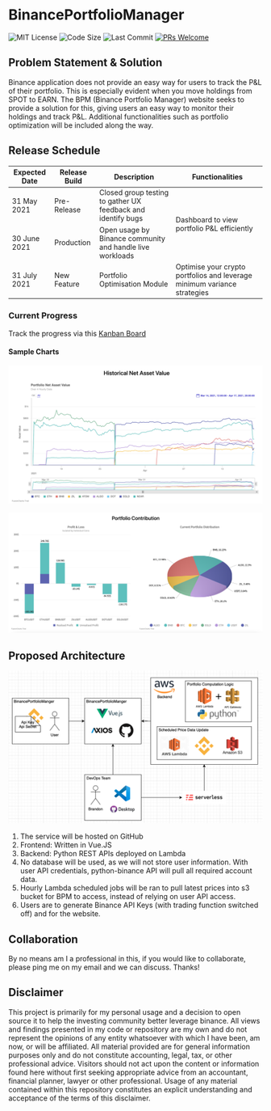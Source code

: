 # BinancePortfolioManager

![MIT License](https://img.shields.io/github/license/brandontjd/BinancePortfolioManager) ![Code Size](https://img.shields.io/github/languages/code-size/brandontjd/BinancePortfolioManager) ![Last Commit](https://img.shields.io/github/last-commit/brandontjd/BinancePortfolioManager) [![PRs Welcome](https://img.shields.io/badge/PRs-welcome-brightgreen.svg?style=flat-square)](http://makeapullrequest.com)

## Problem Statement & Solution

Binance application does not provide an easy way for users to track the P&L of their portfolio. This is especially evident when you move holdings from SPOT to EARN. The BPM (Binance Portfolio Manager) website seeks to provide a solution for this, giving users an easy way to monitor their holdings and track P&L. Additional functionalities such as portfolio optimization will be included along the way.

## Release Schedule

<table>
    <thead>
        <tr>
            <th>Expected Date</th>
            <th>Release Build</th>
            <th>Description</th>
          <th>Functionalities</th>
        </tr>
    </thead>
    <tbody>
        <tr>
            <td>31 May 2021</td>
            <td>Pre-Release</td>
            <td>Closed group testing to gather UX feedback and identify bugs</td>
            <td rowspan="2">Dashboard to view portfolio P&L efficiently</td>
        </tr>
        <tr>
            <td>30 June 2021</td>
            <td>Production</td>
            <td>Open usage by Binance community and handle live workloads</td>
        </tr>
        <tr>
            <td>31 July 2021</td>
            <td>New Feature</td>
            <td>Portfolio Optimisation Module</td>
            <td>Optimise your crypto portfolios and leverage minimum variance strategies</td>
        </tr>
    </tbody>
</table>

### Current Progress

Track the progress via this [Kanban Board](https://github.com/brandontjd/BinancePortfolioManager/projects/1)

#### Sample Charts

![alt text](./images/preview_1.png)

![alt text](./images/preview_2.png)

## Proposed Architecture
![alt text](./images/architecture.png)

<ol>
  <li>The service will be hosted on GitHub</li>
  <li>Frontend: Written in Vue.JS</li>
  <li>Backend: Python REST APIs deployed on Lambda</li>
  <li>No database will be used, as we will not store user information. With user API credentials, python-binance API will pull all required account data.</li>
  <li>Hourly Lambda scheduled jobs will be ran to pull latest prices into s3 bucket for BPM to access, instead of relying on user API access.</li>
  <li>Users are to generate Binance API Keys (with trading function switched off) and for the website. </li>
</ol>

## Collaboration
By no means am I a professional in this, if you would like to collaborate, please ping me on my email and we can discuss. Thanks! 

## Disclaimer
This project is primarily for my personal usage and a decision to open source it to help the investing community better leverage binance. All views and findings presented in my code or repository are my own and do not represent the opinions of any entity whatsoever with which I have been, am now, or will be affiliated. All material provided are for general information purposes only and do not constitute accounting, legal, tax, or other professional advice. Visitors should not act upon the content or information found here without first seeking appropriate advice from an accountant, financial planner, lawyer or other professional. Usage of any material contained within this repository constitutes an explicit understanding and acceptance of the terms of this disclaimer.
